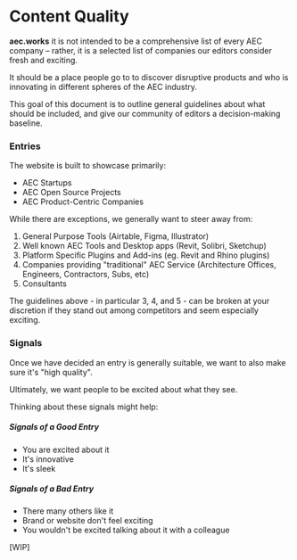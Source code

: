 # Content Quality 


**aec.works** it is not intended to be a comprehensive list of every AEC company – rather, it is a selected list of companies our editors consider fresh and exciting.

It should be a place people go to to discover disruptive products and who is innovating in different spheres of the AEC industry.

This goal of this document is to outline general guidelines about what should be included, and give our community of editors a decision-making baseline.


### Entries

The website is built to showcase primarily:

* AEC Startups
* AEC Open Source Projects
* AEC Product-Centric Companies 

While there are exceptions, we generally want to steer away from:

1. General Purpose Tools (Airtable, Figma, Illustrator)
2. Well known AEC Tools and Desktop apps (Revit, Solibri, Sketchup)
3. Platform Specific Plugins and Add-ins (eg. Revit and Rhino plugins)
4. Companies providing "traditional" AEC Service (Architecture Offices, Engineers, Contractors, Subs, etc)
5. Consultants

The guidelines above - in particular 3, 4, and 5 - can be broken at your discretion if they stand out among competitors and seem especially exciting.


### Signals

Once we have decided an entry is generally suitable, we want to also make sure it's "high quality".

Ultimately, we want people to be excited about what they see.

Thinking about these signals might help:

##### Signals of a Good Entry

* You are excited about it
* It's innovative
* It's sleek

##### Signals of a Bad Entry

* There many others like it
* Brand or website don't feel exciting
* You wouldn't be excited talking about it with a colleague


[WIP]
